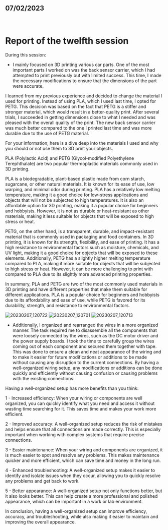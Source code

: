 ## 07/02/2023

<br />

# Report of the twelfth session

During this session:<br />

- I mainly focused on 3D printing various car parts. One of the most important parts I worked on was the back sensor carrier, which I had attempted to print previously but with limited success. This time, I made the necessary modifications to ensure that the dimensions of the part were accurate.

I learned from my previous experience and decided to change the material I used for printing. Instead of using PLA, which I used last time, I opted for PETG. This decision was based on the fact that PETG is a stiffer and stronger material, which would result in a better-quality print. After several trials, I succeeded in getting dimensions close to what I needed and was pleased with the overall quality of the print. The new back sensor carrier was much better compared to the one I printed last time and was more durable due to the use of PETG material.

For your information, here is a dive deep into the materials I used and why you should or not use them to 3D print your objects.

PLA (Polylactic Acid) and PETG (Glycol-modified Polyethylene Terephthalate) are two popular thermoplastic materials commonly used in 3D printing.

PLA is a biodegradable, plant-based plastic made from corn starch, sugarcane, or other natural materials. It is known for its ease of use, low warping, and minimal odor during printing. PLA has a relatively low melting temperature, making it a good choice for low-stress applications and objects that will not be subjected to high temperatures. It is also an affordable option for 3D printing, making it a popular choice for beginners and hobbyists. However, it is not as durable or heat-resistant as other materials, making it less suitable for objects that will be exposed to high stress or heat.

PETG, on the other hand, is a transparent, durable, and impact-resistant material that is commonly used in packaging and food containers. In 3D printing, it is known for its strength, flexibility, and ease of printing. It has a high resistance to environmental factors such as moisture, chemicals, and UV light, making it a good choice for objects that will be exposed to these elements. Additionally, PETG has a slightly higher melting temperature compared to PLA, making it more suitable for objects that will be subjected to high stress or heat. However, it can be more challenging to print with compared to PLA due to its slightly more advanced printing properties.

In summary, PLA and PETG are two of the most commonly used materials in 3D printing and have different properties that make them suitable for different applications. PLA is a popular choice for beginners and hobbyists due to its affordability and ease of use, while PETG is favored for its durability, strength, and resistance to environmental factors.<br />

![20230207_120722](https://user-images.githubusercontent.com/115218309/217945870-7c802053-1a17-4fec-ae25-7fa0560507e9.jpg)
![20230207_120701](https://user-images.githubusercontent.com/115218309/217945940-3581970c-5e73-443c-bacc-c931f183ebdd.jpg)
![20230207_120713](https://user-images.githubusercontent.com/115218309/217945965-69edfcee-d523-43a5-914c-11fcc82f966b.jpg)

- Additionally, I organized and rearranged the wires in a more organized manner. The task required me to disassemble all the components that were loosely connected by the wires, such as the DC motor driver and the power supply boards. I took the time to carefully group the wires coming out of each component and secured them together with tape. This was done to ensure a clean and neat appearance of the wiring and to make it easier for future modifications or additions to be made without causing any disruption to the current connections. By having a well-organized wiring setup, any modifications or additions can be done quickly and efficiently without causing confusion or causing problems with the existing connections.

Having a well-organized setup has more benefits than you think:

1 - Increased efficiency: When your wiring or components are well organized, you can quickly identify what you need and access it without wasting time searching for it. This saves time and makes your work more efficient.

2 - Improved accuracy: A well-organized setup reduces the risk of mistakes and helps ensure that all connections are made correctly. This is especially important when working with complex systems that require precise connections.

3 - Easier maintenance: When your wiring and components are organized, it is much easier to spot and resolve any problems. This makes maintenance quicker and more efficient, which can save time and money in the long run.

4 - Enhanced troubleshooting: A well-organized setup makes it easier to identify and isolate issues when they occur, allowing you to quickly resolve any problems and get back to work.

5 - Better appearance: A well-organized setup not only functions better, but it also looks better. This can help create a more professional and polished appearance, which can be important in a work or lab environment.

In conclusion, having a well-organized setup can improve efficiency, accuracy, and troubleshooting, while also making it easier to maintain and improving the overall appearance.<br />
